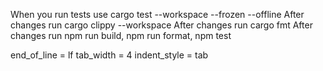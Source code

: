 When you run tests use cargo test --workspace --frozen --offline
After changes run cargo clippy --workspace
After changes run cargo fmt
After changes run npm run build, npm run format, npm test

end_of_line = lf
tab_width = 4
indent_style = tab
